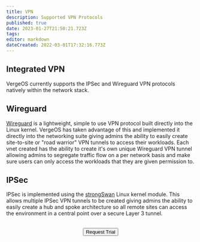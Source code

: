 ```yaml
---
title: VPN
description: Supported VPN Protocols
published: true
date: 2023-01-27T21:50:21.723Z
tags: 
editor: markdown
dateCreated: 2022-03-01T17:32:16.773Z
---
```


## Integrated VPN

VergeOS currently supports the IPSec and Wireguard VPN protocols natively within the network stack.

## Wireguard
[Wireguard](https://www.wireguard.com/) is a lightweight, simple to use VPN protocol built directly into the Linux kernel. VergeOS has taken advantage of this and implemented it directly into the networking suite giving admins the ability to easily create site-to-site or "road warrior" VPN tunnels to access their workloads. Each vnet created has the ability to create it's own unique Wireguard VPN tunnel allowing admins to segregate traffic flow on a per network basis and make sure users can only access the workloads that they are given permission to.

## IPSec
IPSec is implemented using the [strongSwan](https://www.strongswan.org/) Linux kernel module. This allows multiple IPSec VPN tunnels to be created giving admins the ability to easily create a hub and spoke architecture so all remote sites can access the environment in a central point over a secure Layer 3 tunnel.
<br>
<br>
<div style="text-align:center; margin-bottom:5px">
  <a href="https://www.verge.io/test-drive#Demo-Section"><button class="button-cta">Request Trial</button></a>
</div>